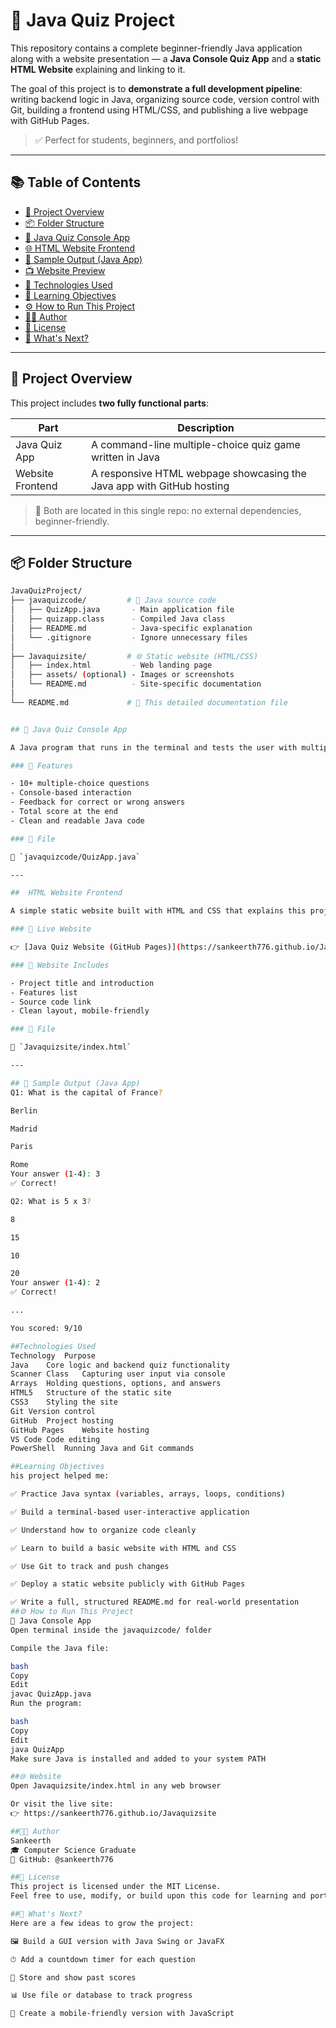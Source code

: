 # 🧠 Java Quiz Project

This repository contains a complete beginner-friendly Java application along with a website presentation — a **Java Console Quiz App** and a **static HTML Website** explaining and linking to it.

The goal of this project is to **demonstrate a full development pipeline**: writing backend logic in Java, organizing source code, version control with Git, building a frontend using HTML/CSS, and publishing a live webpage with GitHub Pages.

> ✅ Perfect for students, beginners, and portfolios!

---

## 📚 Table of Contents

- [📁 Project Overview](#-project-overview)
- [📦 Folder Structure](#-folder-structure)
- [🧠 Java Quiz Console App](#-java-quiz-console-app)
- [🌐 HTML Website Frontend](#-html-website-frontend)
- [📸 Sample Output (Java App)](#-sample-output-java-app)
- [📺 Website Preview](#-website-preview)
- [🧪 Technologies Used](#-technologies-used)
- [🎯 Learning Objectives](#-learning-objectives)
- [⚙️ How to Run This Project](#️-how-to-run-this-project)
- [🧑‍💻 Author](#-author)
- [📜 License](#-license)
- [🚀 What's Next?](#-whats-next)

---

## 📁 Project Overview

This project includes **two fully functional parts**:

| Part             | Description                                                           |
| ---------------- | --------------------------------------------------------------------- |
| Java Quiz App    | A command-line multiple-choice quiz game written in Java              |
| Website Frontend | A responsive HTML webpage showcasing the Java app with GitHub hosting |

> 📁 Both are located in this single repo: no external dependencies, beginner-friendly.

---

## 📦 Folder Structure

```bash
JavaQuizProject/
├── javaquizcode/         # 🧠 Java source code
│   ├── QuizApp.java       - Main application file
│   ├── quizapp.class      - Compiled Java class
│   ├── README.md          - Java-specific explanation
│   └── .gitignore         - Ignore unnecessary files
│
├── Javaquizsite/         # 🌐 Static website (HTML/CSS)
│   ├── index.html         - Web landing page
│   ├── assets/ (optional) - Images or screenshots
│   └── README.md          - Site-specific documentation
│
└── README.md             # 📘 This detailed documentation file


## 🧠 Java Quiz Console App

A Java program that runs in the terminal and tests the user with multiple-choice questions. It displays feedback after each question and shows the final score.

### 🔹 Features

- 10+ multiple-choice questions
- Console-based interaction
- Feedback for correct or wrong answers
- Total score at the end
- Clean and readable Java code

### 📄 File

📄 `javaquizcode/QuizApp.java`

---

##  HTML Website Frontend

A simple static website built with HTML and CSS that explains this project.

### 🔗 Live Website

👉 [Java Quiz Website (GitHub Pages)](https://sankeerth776.github.io/Javaquizsite)

### 🔹 Website Includes

- Project title and introduction
- Features list
- Source code link
- Clean layout, mobile-friendly

### 📄 File

📄 `Javaquizsite/index.html`

---

## 📸 Sample Output (Java App)
Q1: What is the capital of France?

Berlin

Madrid

Paris

Rome
Your answer (1-4): 3
✅ Correct!

Q2: What is 5 x 3?

8

15

10

20
Your answer (1-4): 2
✅ Correct!

...

You scored: 9/10

##Technologies Used
Technology	Purpose
Java	Core logic and backend quiz functionality
Scanner Class	Capturing user input via console
Arrays	Holding questions, options, and answers
HTML5	Structure of the static site
CSS3	Styling the site
Git	Version control
GitHub	Project hosting
GitHub Pages	Website hosting
VS Code	Code editing
PowerShell	Running Java and Git commands

##Learning Objectives
his project helped me:

✅ Practice Java syntax (variables, arrays, loops, conditions)

✅ Build a terminal-based user-interactive application

✅ Understand how to organize code cleanly

✅ Learn to build a basic website with HTML and CSS

✅ Use Git to track and push changes

✅ Deploy a static website publicly with GitHub Pages

✅ Write a full, structured README.md for real-world presentation
##⚙️ How to Run This Project
🧠 Java Console App
Open terminal inside the javaquizcode/ folder

Compile the Java file:

bash
Copy
Edit
javac QuizApp.java
Run the program:

bash
Copy
Edit
java QuizApp
Make sure Java is installed and added to your system PATH

##🌐 Website
Open Javaquizsite/index.html in any web browser

Or visit the live site:
👉 https://sankeerth776.github.io/Javaquizsite

##🧑‍💻 Author
Sankeerth
🎓 Computer Science Graduate
🔗 GitHub: @sankeerth776

##📜 License
This project is licensed under the MIT License.
Feel free to use, modify, or build upon this code for learning and portfolios.

##🚀 What's Next?
Here are a few ideas to grow the project:

🖼️ Build a GUI version with Java Swing or JavaFX

⏱ Add a countdown timer for each question

💾 Store and show past scores

📊 Use file or database to track progress

📱 Create a mobile-friendly version with JavaScript



```
